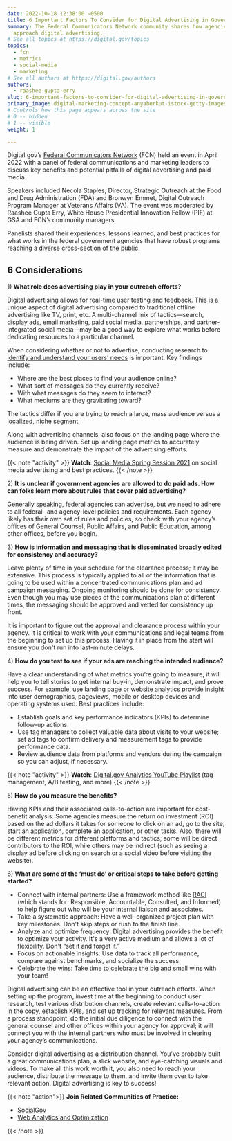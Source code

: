```yaml
---
date: 2022-10-18 12:38:00 -0500
title: 6 Important Factors To Consider for Digital Advertising in Government
summary: The Federal Communicators Network community shares how agencies can
  approach digital advertising.
# See all topics at https://digital.gov/topics
topics:
  - fcn
  - metrics
  - social-media
  - marketing
# See all authors at https://digital.gov/authors
authors:
  - raashee-gupta-erry
slug: 6-important-factors-to-consider-for-digital-advertising-in-government
primary_image: digital-marketing-concept-anyaberkut-istock-getty-images-1284549946
# Controls how this page appears across the site
# 0 -- hidden
# 1 -- visible
weight: 1

---
```


Digital.gov’s [Federal Communicators Network](https://digital.gov/communities/federal-communicators-network/) (FCN) held an event in April 2022 with a panel of federal communications and marketing leaders to discuss key benefits and potential pitfalls of digital advertising and paid media.

Speakers included Necola Staples, Director, Strategic Outreach at the Food and Drug Administration (FDA) and Bronwyn Emmet, Digital Outreach Program Manager at Veterans Affairs (VA). The event was moderated by Raashee Gupta Erry, White House Presidential Innovation Fellow (PIF) at GSA and FCN’s community managers.

Panelists shared their experiences, lessons learned, and best practices for what works in the federal government agencies that have robust programs reaching a diverse cross-section of the public.

## 6 Considerations

1&#41; **What role does advertising play in your outreach efforts?**

Digital advertising allows for real-time user testing and feedback. This is a unique aspect of digital advertising compared to traditional offline advertising like TV, print, etc. A multi-channel mix of tactics—search, display ads, email marketing, paid social media, partnerships, and partner-integrated social media—may be a good way to explore what works before dedicating resources to a particular channel.

When considering whether or not to advertise, conducting research to [identify and understand your users’ needs](https://designsystem.digital.gov/design-principles/#start-with-real-user-needs) is important. Key findings include: 

* Where are the best places to find your audience online? 
* What sort of messages do they currently receive?
* With what messages do they seem to interact?
* What mediums are they gravitating toward?

The tactics differ if you are trying to reach a large, mass audience versus a localized, niche segment. 

Along with advertising channels, also focus on the landing page where the audience is being driven. Set up landing page metrics to accurately measure and demonstrate the impact of the advertising efforts.

{{< note "activity" >}} **Watch**: [Social Media Spring Session 2021](https://digital.gov/event/2021/04/28/social-media-spring-session-2021/) on social media advertising and best practices. {{< /note >}}

2&#41; **It is unclear if government agencies are allowed to do paid ads. How can folks learn more about rules that cover paid advertising?**

Generally speaking, federal agencies can advertise, but we need to adhere to all federal- and agency-level policies and requirements. Each agency likely has their own set of rules and policies, so check with your agency’s offices of General Counsel, Public Affairs, and Public Education, among other offices, before you begin.

3&#41; **How is information and messaging that is disseminated broadly edited for consistency and accuracy?**

Leave plenty of time in your schedule for the clearance process; it may be extensive. This process is typically applied to all of the information that is going to be used within a concentrated communications plan and ad campaign messaging. Ongoing monitoring should be done for consistency. Even though you may use pieces of the communications plan at different times, the messaging should be approved and vetted for consistency up front.

It is important to figure out the approval and clearance process within your agency. It is critical to work with your communications and legal teams from the beginning to set up this process. Having it in place from the start will ensure you don't run into last-minute delays.

4&#41; **How do you test to see if your ads are reaching the intended audience?**

Have a clear understanding of what metrics you’re going to measure; it will help you to tell stories to get internal buy-in, demonstrate impact, and prove success. For example, use landing page or website analytics provide insight into user demographics, pageviews, mobile or desktop devices and operating systems used. Best practices include:

* Establish goals and key performance indicators (KPIs) to determine follow-up actions.
* Use tag managers to collect valuable data about visits to your website; set ad tags to confirm delivery and measurement tags to provide performance data.
* Review audience data from platforms and vendors during the campaign so you can adjust, if necessary.

{{< note "activity" >}} **Watch**: [Digital.gov Analytics YouTube Playlist](https://www.youtube.com/playlist?list=PLd9b-GuOJ3nEz1NYl66orgVZIu17laKba) (tag management, A/B testing, and more) {{< /note >}}

5&#41; **How do you measure the benefits?**

Having KPIs and their associated calls-to-action are important for cost-benefit analysis. Some agencies measure the return on investment (ROI) based on the ad dollars it takes for someone to click on an ad, go to the site, start an application, complete an application, or other tasks. Also, there will be different metrics for different platforms and tactics; some will be direct contributors to the ROI, while others may be indirect (such as seeing a display ad before clicking on search or a social video before visiting the website).

6&#41; **What are some of the ‘must do’ or critical steps to take before getting started?**

* Connect with internal partners: Use a framework method like [RACI](https://en.wikipedia.org/wiki/Responsibility_assignment_matrix) (which stands for: Responsible, Accountable, Consulted, and Informed) to help figure out who will be your internal liaison and associates.
* Take a systematic approach: Have a well-organized project plan with key milestones. Don't skip steps or rush to the finish line.
* Analyze and optimize frequency: Digital advertising provides the benefit to optimize your activity. It's a very active medium and allows a lot of flexibility. Don't “set it and forget it.”
* Focus on actionable insights: Use data to track all performance, compare against benchmarks, and socialize the success.
* Celebrate the wins: Take time to celebrate the big and small wins with your team!

Digital advertising can be an effective tool in your outreach efforts. When setting up the program, invest time at the beginning to conduct user research, test various distribution channels, create relevant calls-to-action in the copy, establish KPIs, and set up tracking for relevant measures. From a process standpoint, do the initial due diligence to connect with the general counsel and other offices within your agency for approval; it will connect you with the internal partners who must be involved in clearing your agency’s communications.

Consider digital advertising as a distribution channel. You’ve probably built a great communications plan, a slick website, and eye-catching visuals and videos. To make all this work worth it, you also need to reach your audience, distribute the message to them, and invite them over to take relevant action. Digital advertising is key to success!

{{< note "action">}} **Join Related Communities of Practice:**

 * [SocialGov](https://digital.gov/communities/social-media/)
 * [Web Analytics and Optimization](https://digital.gov/communities/web-analytics-and-optimization/) 

{{< /note >}}
